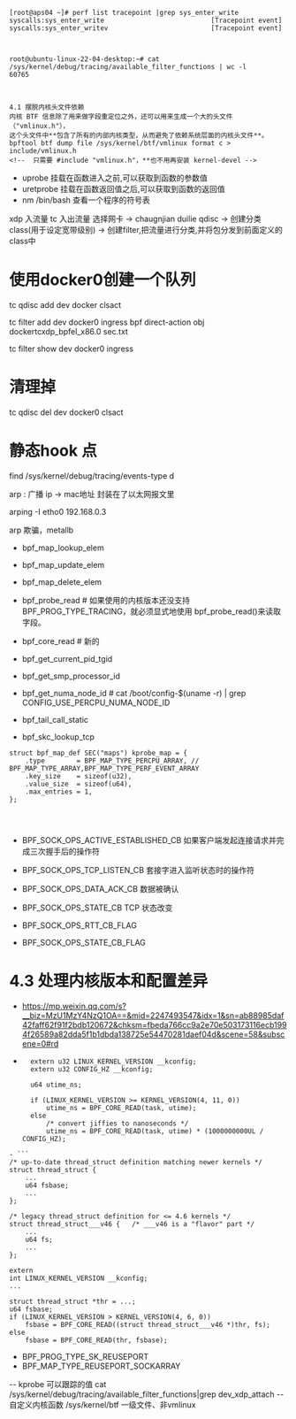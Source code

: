 ```
[root@aps04 ~]# perf list tracepoint |grep sys_enter_write
syscalls:sys_enter_write                           [Tracepoint event]
syscalls:sys_enter_writev                          [Tracepoint event]



root@ubuntu-linux-22-04-desktop:~# cat /sys/kernel/debug/tracing/available_filter_functions | wc -l
60765



4.1 摆脱内核头文件依赖
内核 BTF 信息除了用来做字段重定位之外，还可以用来生成一个大的头文件（"vmlinux.h"），
这个头文件中**包含了所有的内部内核类型，从而避免了依赖系统层面的内核头文件**。
bpftool btf dump file /sys/kernel/btf/vmlinux format c > include/vmlinux.h
<!--  只需要 #include "vmlinux.h"，**也不用再安装 kernel-devel -->

```
- uprobe            挂载在函数进入之前,可以获取到函数的参数值
- uretprobe         挂载在函数返回值之后,可以获取到函数的返回值
- nm /bin/bash   查看一个程序的符号表

xdp 入流量
tc  入出流量
选择网卡 -> chaugnjian duilie  qdisc -> 创建分类class(用于设定宽带级别) -> 创建filter,把流量进行分类,并将包分发到前面定义的class中


# 使用docker0创建一个队列
tc qdisc add dev docker clsact

tc filter add dev docker0 ingress bpf direct-action obj dockertcxdp_bpfel_x86.0 sec.txt

tc filter show dev docker0 ingress 

# 清理掉
tc qdisc del dev docker0 clsact

# 静态hook 点
find /sys/kernel/debug/tracing/events-type d




arp :   广播
ip -> mac地址    封装在了以太网报文里

arping -I etho0 192.168.0.3

arp 欺骗，metallb



- bpf_map_lookup_elem
- bpf_map_update_elem
- bpf_map_delete_elem

- bpf_probe_read  # 如果使用的内核版本还没支持 BPF_PROG_TYPE_TRACING，就必须显式地使用 bpf_probe_read()来读取字段。
- bpf_core_read   # 新的
- bpf_get_current_pid_tgid

- bpf_get_smp_processor_id
- bpf_get_numa_node_id # cat /boot/config-$(uname -r) | grep CONFIG_USE_PERCPU_NUMA_NODE_ID

- bpf_tail_call_static
- bpf_skc_lookup_tcp



```
struct bpf_map_def SEC("maps") kprobe_map = {
	.type        = BPF_MAP_TYPE_PERCPU_ARRAY, // BPF_MAP_TYPE_ARRAY,BPF_MAP_TYPE_PERF_EVENT_ARRAY
	.key_size    = sizeof(u32),
	.value_size  = sizeof(u64),
	.max_entries = 1,
};




```


- BPF_SOCK_OPS_ACTIVE_ESTABLISHED_CB    如果客户端发起连接请求并完成三次握手后的操作符
- BPF_SOCK_OPS_TCP_LISTEN_CB            套接字进入监听状态时的操作符
- BPF_SOCK_OPS_DATA_ACK_CB              数据被确认
- BPF_SOCK_OPS_STATE_CB                 TCP 状态改变


- BPF_SOCK_OPS_RTT_CB_FLAG
- BPF_SOCK_OPS_STATE_CB_FLAG




# 4.3 处理内核版本和配置差异

- https://mp.weixin.qq.com/s?__biz=MzU1MzY4NzQ1OA==&mid=2247493547&idx=1&sn=ab88985daf42faff62f91f2bdb120672&chksm=fbeda766cc9a2e70e503173116ecb1994f26589a82dda5f1b1dbda138725e54470281daef04d&scene=58&subscene=0#rd
- ```
    extern u32 LINUX_KERNEL_VERSION __kconfig;
    extern u32 CONFIG_HZ __kconfig;

    u64 utime_ns;

    if (LINUX_KERNEL_VERSION >= KERNEL_VERSION(4, 11, 0))
        utime_ns = BPF_CORE_READ(task, utime);
    else
        /* convert jiffies to nanoseconds */
        utime_ns = BPF_CORE_READ(task, utime) * (1000000000UL / CONFIG_HZ);

```
- ```
/* up-to-date thread_struct definition matching newer kernels */
struct thread_struct {
    ...
    u64 fsbase;
    ...
};

/* legacy thread_struct definition for <= 4.6 kernels */
struct thread_struct___v46 {   /* ___v46 is a "flavor" part */
    ...
    u64 fs;
    ...
};

extern
int LINUX_KERNEL_VERSION __kconfig;
...

struct thread_struct *thr = ...;
u64 fsbase;
if (LINUX_KERNEL_VERSION > KERNEL_VERSION(4, 6, 0))
    fsbase = BPF_CORE_READ((struct thread_struct___v46 *)thr, fs);
else
    fsbase = BPF_CORE_READ(thr, fsbase);

```


- BPF_PROG_TYPE_SK_REUSEPORT
- BPF_MAP_TYPE_REUSEPORT_SOCKARRAY





-- kprobe 可以跟踪的值 cat /sys/kernel/debug/tracing/available_filter_functions|grep dev_xdp_attach
-- 自定义内核函数 /sys/kernel/btf 一级文件、非vmlinux